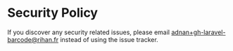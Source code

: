 # Security Policy

If you discover any security related issues, please email adnan+gh-laravel-barcode@rihan.fr instead of using the issue tracker.
